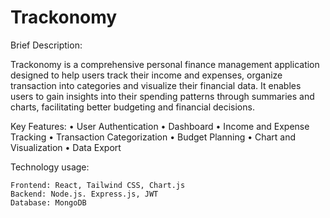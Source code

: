 # Trackonomy

Brief Description:

Trackonomy is a comprehensive personal finance management application designed to help users track their income and expenses, organize transaction into categories and visualize their financial data. It enables users to gain insights into their spending patterns through summaries and charts, facilitating better budgeting and financial decisions. 

Key Features:
•	User Authentication
•	Dashboard
•	Income and Expense Tracking
•	Transaction Categorization
•	Budget Planning
•	Chart and Visualization
•	Data Export

Technology usage:

	Frontend: React, Tailwind CSS, Chart.js
	Backend: Node.js. Express.js, JWT
	Database: MongoDB
